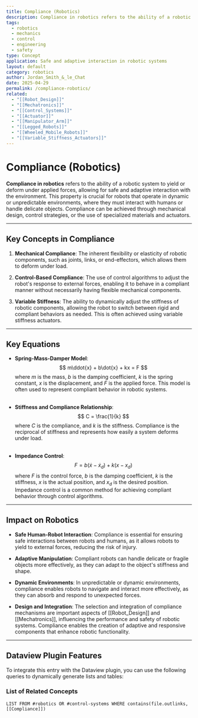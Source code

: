 ```yaml
---
title: Compliance (Robotics)
description: Compliance in robotics refers to the ability of a robotic system to yield or deform under applied forces, allowing for safe and adaptive interaction with the environment.
tags:
  - robotics
  - mechanics
  - control
  - engineering
  - safety
type: Concept
application: Safe and adaptive interaction in robotic systems
layout: default
category: robotics
author: Jordan_Smith_&_le_Chat
date: 2025-04-29
permalink: /compliance-robotics/
related:
  - "[[Robot_Design]]"
  - "[[Mechatronics]]"
  - "[[Control_Systems]]"
  - "[[Actuator]]"
  - "[[Manipulator_Arm]]"
  - "[[Legged_Robots]]"
  - "[[Wheeled_Mobile_Robots]]"
  - "[[Variable_Stiffness_Actuators]]"
---
```


# Compliance (Robotics)

**Compliance in robotics** refers to the ability of a robotic system to yield or deform under applied forces, allowing for safe and adaptive interaction with the environment. This property is crucial for robots that operate in dynamic or unpredictable environments, where they must interact with humans or handle delicate objects. Compliance can be achieved through mechanical design, control strategies, or the use of specialized materials and actuators.

---

## Key Concepts in Compliance

1. **Mechanical Compliance**: The inherent flexibility or elasticity of robotic components, such as joints, links, or end-effectors, which allows them to deform under load.

2. **Control-Based Compliance**: The use of control algorithms to adjust the robot's response to external forces, enabling it to behave in a compliant manner without necessarily having flexible mechanical components.

3. **Variable Stiffness**: The ability to dynamically adjust the stiffness of robotic components, allowing the robot to switch between rigid and compliant behaviors as needed. This is often achieved using variable stiffness actuators.

---

## Key Equations

- **Spring-Mass-Damper Model**:
  $$
  m\ddot{x} + b\dot{x} + kx = F
  $$
  where $m$ is the mass, $b$ is the damping coefficient, $k$ is the spring constant, $x$ is the displacement, and $F$ is the applied force. This model is often used to represent compliant behavior in robotic systems.
  <br></br>

- **Stiffness and Compliance Relationship**:
  $$
  C = \frac{1}{k}
  $$
  where $C$ is the compliance, and $k$ is the stiffness. Compliance is the reciprocal of stiffness and represents how easily a system deforms under load.
  <br></br>

- **Impedance Control**:
  $$
  F = b(\dot{x} - \dot{x}_d) + k(x - x_d)
  $$
  where $F$ is the control force, $b$ is the damping coefficient, $k$ is the stiffness, $x$ is the actual position, and $x_d$ is the desired position. Impedance control is a common method for achieving compliant behavior through control algorithms.

---

## Impact on Robotics

- **Safe Human-Robot Interaction**: Compliance is essential for ensuring safe interactions between robots and humans, as it allows robots to yield to external forces, reducing the risk of injury.

- **Adaptive Manipulation**: Compliant robots can handle delicate or fragile objects more effectively, as they can adapt to the object's stiffness and shape.

- **Dynamic Environments**: In unpredictable or dynamic environments, compliance enables robots to navigate and interact more effectively, as they can absorb and respond to unexpected forces.

- **Design and Integration**: The selection and integration of compliance mechanisms are important aspects of [[Robot_Design]] and [[Mechatronics]], influencing the performance and safety of robotic systems. Compliance enables the creation of adaptive and responsive components that enhance robotic functionality.

---

## Dataview Plugin Features

To integrate this entry with the Dataview plugin, you can use the following queries to dynamically generate lists and tables:

### List of Related Concepts
```dataview
LIST FROM #robotics OR #control-systems WHERE contains(file.outlinks, [[Compliance]])